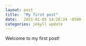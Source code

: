```yaml
---
layout: post
title:  "My first post"
date:   2021-01-05 14:26:24 -0500
categories: jekyll update
---
```


Welcome to my first post!